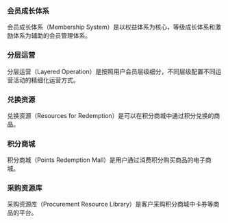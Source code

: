 ### 会员成长体系	
会员成长体系（Membership System）是以权益体系为核心，等级成长体系和激励体系为辅助的会员管理体系。	
### 分层运营	
分层运营（Layered Operation）是按照用户会员层级细分，不同层级配置不同运营活动的精细化运营方式。	
### 兑换资源	
兑换资源（Resources for Redemption）是可以在积分商城中通过积分兑换的商品。	
### 积分商城	
积分商城（Points Redemption Mall）是用户通过消费积分购买商品的电子商城。	
### 采购资源库	
采购资源库（Procurement Resource Library）是客户采购积分商城中卡券等商品的平台。	
